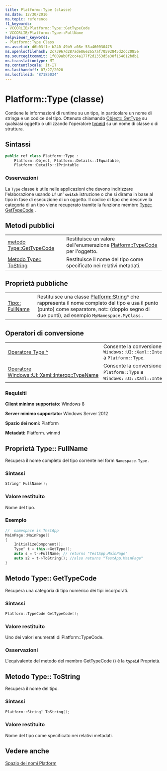 ```yaml
---
title: Platform::Type (classe)
ms.date: 12/30/2016
ms.topic: reference
f1_keywords:
- VCCORLIB/Platform::Type::GetTypeCode
- VCCORLIB/Platform::Type::FullName
helpviewer_keywords:
- Platform::Type Class
ms.assetid: d6b03f1e-b240-49b9-a08e-53a460030475
ms.openlocfilehash: 2c73967d287ade86e2657af70592845d2cc2085e
ms.sourcegitcommit: 1f009ab0f2cc4a177f2d1353d5a38f164612bdb1
ms.translationtype: MT
ms.contentlocale: it-IT
ms.lasthandoff: 07/27/2020
ms.locfileid: "87185034"
---
```

# <a name="platformtype-class"></a>Platform::Type (classe)

Contiene le informazioni di runtime su un tipo, in particolare un nome di stringa e un codice del tipo. Ottenuto chiamando [Object:: GetType](../cppcx/platform-object-class.md#gettype) su qualsiasi oggetto o utilizzando l'operatore [typeid](../extensions/typeid-cpp-component-extensions.md) su un nome di classe o di struttura.

## <a name="syntax"></a>Sintassi

```cpp
public ref class Platform::Type :
    Platform::Object, Platform::Details::IEquatable,
    Platform::Details::IPrintable
```

### <a name="remarks"></a>Osservazioni

La `Type` classe è utile nelle applicazioni che devono indirizzare l'elaborazione usando **`if`** un' **`switch`** istruzione o che si dirama in base al tipo in fase di esecuzione di un oggetto. Il codice di tipo che descrive la categoria di un tipo viene recuperato tramite la funzione membro [Type:: GetTypeCode](#gettypecode) .

## <a name="public-methods"></a>Metodi pubblici

|||
|-|-|
|[metodo Type::GetTypeCode](#gettypecode)|Restituisce un valore dell'enumerazione [Platform::TypeCode](../cppcx/platform-typecode-enumeration.md) per l'oggetto.|
|[Metodo Type:: ToString](#tostring)|Restituisce il nome del tipo come specificato nei relativi metadati.|

## <a name="public-properties"></a>Proprietà pubbliche

|||
|-|-|
|[Tipo:: FullName](#fullname)|Restituisce una classe [Platform::String](../cppcx/platform-string-class.md)^ che rappresenta il nome completo del tipo e usa il punto (punto) come separatore, not:: (doppio segno di due punti), ad esempio `MyNamespace.MyClass` .|

## <a name="conversion-operators"></a>Operatori di conversione

|||
|-|-|
|[Operatore Type ^](../cppcx/operator-type-hat.md)|Consente la conversione da `Windows::UI::Xaml::Interop::TypeName` a `Platform::Type`.|
|[Operatore Windows::UI::Xaml::Interop::TypeName](../cppcx/operator-windows-ui-xaml-interop-typename.md)|Consente la conversione da `Platform::Type` a `Windows::UI::Xaml::Interop::TypeName`.|

### <a name="requirements"></a>Requisiti

**Client minimo supportato:** Windows 8

**Server minimo supportato:** Windows Server 2012

**Spazio dei nomi:** Platform

**Metadati:** Platform. winmd

## <a name="typefullname-property"></a><a name="fullname"></a>Proprietà Type:: FullName

Recupera il nome completo del tipo corrente nel form `Namespace.Type` .

### <a name="syntax"></a>Sintassi

```cpp
String^ FullName();
```

### <a name="return-value"></a>Valore restituito

Nome del tipo.

### <a name="example"></a>Esempio

```cpp
//  namespace is TestApp
MainPage::MainPage()
{
    InitializeComponent();
    Type^ t = this->GetType();
    auto s = t->FullName; // returns "TestApp.MainPage"
    auto s2 = t->ToString(); //also returns "TestApp.MainPage"
}
```

## <a name="typegettypecode-method"></a><a name="gettypecode"></a>Metodo Type:: GetTypeCode

Recupera una categoria di tipo numerico dei tipi incorporati.

### <a name="syntax"></a>Sintassi

```cpp
Platform::TypeCode GetTypeCode();
```

### <a name="return-value"></a>Valore restituito

Uno dei valori enumerati di Platform::TypeCode.

### <a name="remarks"></a>Osservazioni

L'equivalente del metodo del membro GetTypeCode () è la **`typeid`** Proprietà.

## <a name="typetostring-method"></a><a name="tostring"></a>Metodo Type:: ToString

Recupera il nome del tipo.

### <a name="syntax"></a>Sintassi

```cpp
Platform::String^ ToString();
```

### <a name="return-value"></a>Valore restituito

Nome del tipo come specificato nei relativi metadati.

## <a name="see-also"></a>Vedere anche

[Spazio dei nomi Platform](../cppcx/platform-namespace-c-cx.md)
